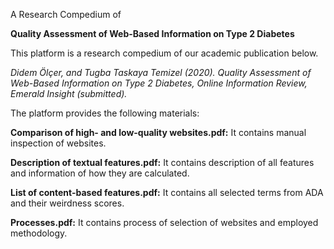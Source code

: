 A Research Compedium of

<b>Quality Assessment of Web-Based Information on Type 2 Diabetes</b> 


This platform is a research compedium of our academic publication below.

<i>Didem Ölçer, and Tugba Taskaya Temizel (2020). Quality Assessment of Web-Based Information on Type 2 Diabetes, Online Information Review, Emerald Insight (submitted).</i>

The platform provides the following materials:

<b>Comparison of high- and low-quality websites.pdf:</b> It contains manual inspection of websites.

<b>Description of textual features.pdf:</b> It contains description of all features and information of how they are calculated. 

<b>List of content-based features.pdf:</b> It contains all selected terms from ADA and their weirdness scores.

<b>Processes.pdf:</b> It contains process of selection of websites and employed methodology.

